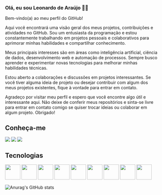 ### Olá, eu sou Leonardo de Araújo ✌🏾

<p>
Bem-vindo(a) ao meu perfil do GitHub!

Aqui você encontrará uma visão geral dos meus projetos, contribuições e atividades no GitHub. Sou um entusiasta da programação e estou constantemente trabalhando em projetos pessoais e colaborativos para aprimorar minhas habilidades e compartilhar conhecimento.

Meus principais interesses são em áreas como inteligência artificial, ciência de dados, desenvolvimento web e automação de processos. Sempre busco aprender e experimentar novas tecnologias para melhorar minhas habilidades técnicas.

Estou aberto a colaborações e discussões em projetos interessantes. Se você tiver alguma ideia de projeto ou desejar contribuir com algum dos meus projetos existentes, fique à vontade para entrar em contato.

Agradeço por visitar meu perfil e espero que você encontre algo útil e interessante aqui. Não deixe de conferir meus repositórios e sinta-se livre para entrar em contato comigo se quiser trocar ideias ou colaborar em algum projeto. Obrigado!
</p>

## Conheça-me

 <a href="https://www.instagram.com/leoe_dev/" target="_blank"><img src="https://img.shields.io/badge/-Instagram-%23E4405F?style=for-the-badge&logo=instagram&logoColor=white" target="_blank"></a>
 <a href="https://www.linkedin.com/in/leonardo-de-araujo-bento/" target="_blank"><img src="https://img.shields.io/badge/-LinkedIn-%230077B5?style=for-the-badge&logo=linkedin&logoColor=white" target="_blank"></a>
 <a href="https://wa.me/+5521999508662" target="_blank"><img src="https://img.shields.io/badge/WhatsApp-25D366?style=for-the-badge&logo=whatsapp&logoColor=white"></a>

## Tecnologias 

<div>

<img style=width:50px src="https://cdn.jsdelivr.net/gh/devicons/devicon/icons/html5/html5-plain-wordmark.svg" />
<img style=width:50px src="https://cdn.jsdelivr.net/gh/devicons/devicon/icons/css3/css3-plain-wordmark.svg" />
<img style=width:50px src="https://cdn.jsdelivr.net/gh/devicons/devicon/icons/javascript/javascript-original.svg" />
<img style=width:50px src="https://cdn.jsdelivr.net/gh/devicons/devicon/icons/react/react-original-wordmark.svg" />
<img style=width:50px src="https://cdn.jsdelivr.net/gh/devicons/devicon/icons/typescript/typescript-original.svg" />
<img style=width:50px src="https://cdn.jsdelivr.net/gh/devicons/devicon/icons/nodejs/nodejs-original-wordmark.svg" />
<img style=width:50px src="https://cdn.jsdelivr.net/gh/devicons/devicon/icons/mysql/mysql-original.svg" />
<img style=width:50px src="https://cdn.jsdelivr.net/gh/devicons/devicon/icons/mongodb/mongodb-original-wordmark.svg" />
<img style=width:50px src="https://cdn.jsdelivr.net/gh/devicons/devicon/icons/java/java-original-wordmark.svg" />

![Anurag's GitHub stats](https://github-readme-stats.vercel.app/api?username=L3o3&show_icons=true&theme=dark)

</div>
